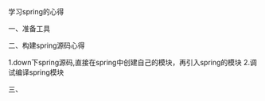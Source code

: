 学习spring的心得

一、准备工具

二、构建spring源码心得

1.down下spring源码,直接在spring中创建自己的模块，再引入spring的模块
2.调试编译spring模块

三、